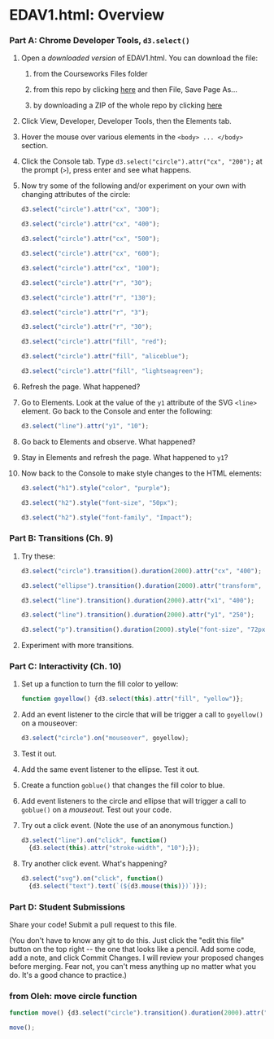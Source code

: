 EDAV1.html: Overview
================

### Part A: Chrome Developer Tools, `d3.select()`

1.  Open a *downloaded version* of EDAV1.html. You can download the file:

    1.  from the Courseworks Files folder

    2.  from this repo by clicking [here](https://raw.githubusercontent.com/jtr13/EDAV/master/D3/EDAV1.html) and then File, Save Page As...

    3.  by downloading a ZIP of the whole repo by clicking [here](https://github.com/jtr13/EDAV/archive/master.zip)

2.  Click View, Developer, Developer Tools, then the Elements tab.

3.  Hover the mouse over various elements in the `<body> ... </body>` section.

4.  Click the Console tab. Type `d3.select("circle").attr("cx", "200");` at the prompt (`>`), press enter and see what happens.

5.  Now try some of the following and/or experiment on your own with changing attributes of the circle:

    ``` javascript
    d3.select("circle").attr("cx", "300");

    d3.select("circle").attr("cx", "400");

    d3.select("circle").attr("cx", "500");

    d3.select("circle").attr("cx", "600");

    d3.select("circle").attr("cx", "100");

    d3.select("circle").attr("r", "30");

    d3.select("circle").attr("r", "130");

    d3.select("circle").attr("r", "3");

    d3.select("circle").attr("r", "30");

    d3.select("circle").attr("fill", "red");

    d3.select("circle").attr("fill", "aliceblue");

    d3.select("circle").attr("fill", "lightseagreen");
    ```

6.  Refresh the page. What happened?

7.  Go to Elements. Look at the value of the `y1` attribute of the SVG `<line>` element. Go back to the Console and enter the following:

    ``` javascript
    d3.select("line").attr("y1", "10");
    ```

8.  Go back to Elements and observe. What happened?
9.  Stay in Elements and refresh the page. What happened to `y1`?

10. Now back to the Console to make style changes to the HTML elements:

    ``` javascript
    d3.select("h1").style("color", "purple");

    d3.select("h2").style("font-size", "50px");

    d3.select("h2").style("font-family", "Impact");
    ```

### Part B: Transitions (Ch. 9)

1.  Try these:

    ``` javascript
    d3.select("circle").transition().duration(2000).attr("cx", "400");

    d3.select("ellipse").transition().duration(2000).attr("transform", "translate (400, 400)");

    d3.select("line").transition().duration(2000).attr("x1", "400");

    d3.select("line").transition().duration(2000).attr("y1", "250");

    d3.select("p").transition().duration(2000).style("font-size", "72px");
    ```

2.  Experiment with more transitions.

### Part C: Interactivity (Ch. 10)

1.  Set up a function to turn the fill color to yellow:

    ``` javascript
    function goyellow() {d3.select(this).attr("fill", "yellow")};
    ```

2.  Add an event listener to the circle that will be trigger a call to `goyellow()` on a mouseover:

    ``` javascript
    d3.select("circle").on("mouseover", goyellow);
    ```

3.  Test it out.

4.  Add the same event listener to the ellipse. Test it out.

5.  Create a function `goblue()` that changes the fill color to blue.

6.  Add event listeners to the circle and ellipse that will trigger a call to `goblue()` on a *mouseout*. Test out your code.

7.  Try out a click event. (Note the use of an anonymous function.)

    ``` javascript
    d3.select("line").on("click", function()
      {d3.select(this).attr("stroke-width", "10");});
    ```

8.  Try another click event. What's happening?

    ``` javascript
    d3.select("svg").on("click", function()
      {d3.select("text").text(`(${d3.mouse(this)})`)});
    ```

### Part D: Student Submissions

Share your code! Submit a pull request to this file.

(You don't have to know any git to do this. Just click the "edit this file" button on the top right -- the one that looks like a pencil. Add some code, add a note, and click Commit Changes. I will review your proposed changes before merging. Fear not, you can't mess anything up no matter what you do. It's a good chance to practice.)

### from Oleh: move circle function

``` javascript
function move() {d3.select("circle").transition().duration(2000).attr("cx", "400")};

move();
```
